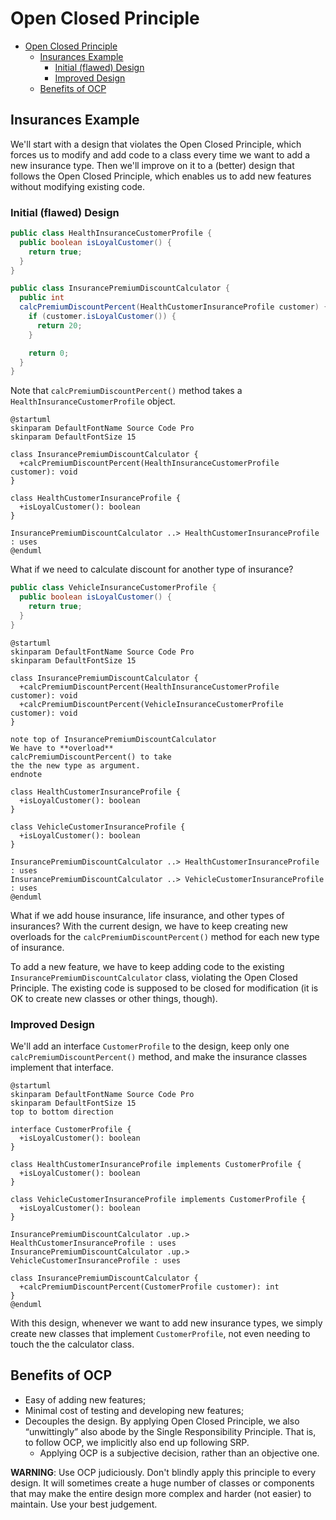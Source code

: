 # Open Closed Principle

- [Open Closed Principle](#open-closed-principle)
  - [Insurances Example](#insurances-example)
    - [Initial (flawed) Design](#initial-flawed-design)
    - [Improved Design](#improved-design)
  - [Benefits of OCP](#benefits-of-ocp)

## Insurances Example

We'll start with a design that violates the Open Closed Principle, which forces us to modify and add code to a class every time we want to add a new insurance type. Then we'll improve on it to a (better) design that follows the Open Closed Principle, which enables us to add new features without modifying existing code.

### Initial (flawed) Design

```java
public class HealthInsuranceCustomerProfile {
  public boolean isLoyalCustomer() {
    return true;
  }
}

public class InsurancePremiumDiscountCalculator {
  public int
  calcPremiumDiscountPercent(HealthCustomerInsuranceProfile customer) {
    if (customer.isLoyalCustomer()) {
      return 20;
    }

    return 0;
  }
}
```

Note that `calcPremiumDiscountPercent()` method takes a `HealthInsuranceCustomerProfile` object.


```{uml}
@startuml
skinparam DefaultFontName Source Code Pro
skinparam DefaultFontSize 15

class InsurancePremiumDiscountCalculator {
  +calcPremiumDiscountPercent(HealthInsuranceCustomerProfile customer): void
}

class HealthCustomerInsuranceProfile {
  +isLoyalCustomer(): boolean
}

InsurancePremiumDiscountCalculator ..> HealthCustomerInsuranceProfile : uses
@enduml
```

What if we need to calculate discount for another type of insurance?

```java
public class VehicleInsuranceCustomerProfile {
  public boolean isLoyalCustomer() {
    return true;
  }
}
```

```{uml}
@startuml
skinparam DefaultFontName Source Code Pro
skinparam DefaultFontSize 15

class InsurancePremiumDiscountCalculator {
  +calcPremiumDiscountPercent(HealthInsuranceCustomerProfile customer): void
  +calcPremiumDiscountPercent(VehicleInsuranceCustomerProfile customer): void
}

note top of InsurancePremiumDiscountCalculator
We have to **overload**
calcPremiumDiscountPercent() to take
the the new type as argument.
endnote

class HealthCustomerInsuranceProfile {
  +isLoyalCustomer(): boolean
}

class VehicleCustomerInsuranceProfile {
  +isLoyalCustomer(): boolean
}

InsurancePremiumDiscountCalculator ..> HealthCustomerInsuranceProfile : uses
InsurancePremiumDiscountCalculator ..> VehicleCustomerInsuranceProfile : uses
@enduml
```

What if we add house insurance, life insurance, and other types of insurances? With the current design, we have to keep creating new overloads for the `calcPremiumDiscountPercent()` method for each new type of insurance.

To add a new feature, we have to keep adding code to the existing `InsurancePremiumDiscountCalculator` class, violating the Open Closed Principle. The existing code is supposed to be closed for modification (it is OK to create new classes or other things, though).

### Improved Design

We'll add an interface `CustomerProfile` to the design, keep only one `calcPremiumDiscountPercent()` method, and make the insurance classes implement that interface.

```{uml}
@startuml
skinparam DefaultFontName Source Code Pro
skinparam DefaultFontSize 15
top to bottom direction

interface CustomerProfile {
  +isLoyalCustomer(): boolean
}

class HealthCustomerInsuranceProfile implements CustomerProfile {
  +isLoyalCustomer(): boolean
}

class VehicleCustomerInsuranceProfile implements CustomerProfile {
  +isLoyalCustomer(): boolean
}

InsurancePremiumDiscountCalculator .up.> HealthCustomerInsuranceProfile : uses
InsurancePremiumDiscountCalculator .up.> VehicleCustomerInsuranceProfile : uses

class InsurancePremiumDiscountCalculator {
  +calcPremiumDiscountPercent(CustomerProfile customer): int
}
@enduml
```

With this design, whenever we want to add new insurance types, we simply create new classes that implement `CustomerProfile`, not even needing to touch the the calculator class.

## Benefits of OCP

- Easy of adding new features;
- Minimal cost of testing and developing new features;
- Decouples the design. By applying Open Closed Principle, we also “unwittingly” also abode by the Single Responsibility Principle. That is, to follow OCP, we implicitly also end up following SRP.
  - Applying OCP is a subjective decision, rather than an objective one.

**WARNING**: Use OCP judiciously. Don't blindly apply this principle to every design. It will sometimes create a huge number of classes or components that may make the entire design more complex and harder (not easier) to maintain. Use your best judgement.
